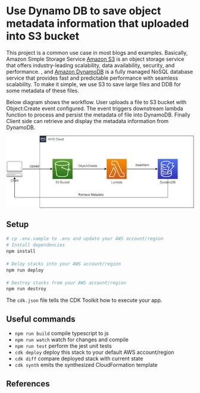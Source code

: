 # Use Dynamo DB to save object metadata information that uploaded into S3 bucket

This project is a common use case in most blogs and examples. Basically, Amazon Simple Storage Service [Amazon S3](https://docs.aws.amazon.com/AmazonS3/latest/userguide/Welcome.html) is an object storage service that offers industry-leading scalability, data availability, security, and performance. , and [Amazon DynamoDB](https://docs.aws.amazon.com/amazondynamodb/latest/developerguide/Introduction.html) is a fully managed NoSQL database service that provides fast and predictable performance with seamless scalability. To make it simple, we use S3 to save large files and DDB for some metadata of these files.

Below diagram shows the workflow. User uploads a file to S3 bucket with Object:Create event configured. The event triggers downstream lambda function to process and persist the metadata of file into DynamoDB. Finally Client side can retrieve and display the metadata information from DynamoDB.

![Archtecture Diagram](../images/s3-with-ddb.png)

## Setup

```sh
# cp .env.sample to .env and update your AWS account/region
# Install dependencies
npm install

# Deloy stacks into your AWS account/region
npm run deploy

# Destroy stacks from your AWS account/region
npm run destroy
```

The `cdk.json` file tells the CDK Toolkit how to execute your app.

## Useful commands

- `npm run build` compile typescript to js
- `npm run watch` watch for changes and compile
- `npm run test` perform the jest unit tests
- `cdk deploy` deploy this stack to your default AWS account/region
- `cdk diff` compare deployed stack with current state
- `cdk synth` emits the synthesized CloudFormation template

## References
